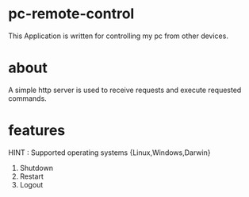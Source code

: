 # pc-remote-control

This Application is written for controlling my pc from other devices.

# about

A simple http server is used to receive requests and execute requested commands.

# features

HINT : Supported operating systems {Linux,Windows,Darwin}

1. Shutdown
2. Restart
3. Logout
